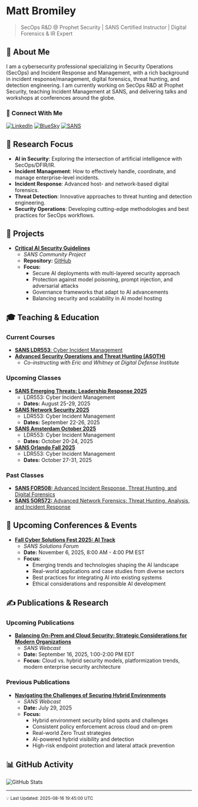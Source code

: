 # Matt Bromiley

> SecOps R&D @ Prophet Security | SANS Certified Instructor | Digital Forensics & IR Expert

## 👋 About Me

I am a cybersecurity professional specializing in Security Operations (SecOps) and Incident Response and Management, with a rich background in incident response/management, digital forensics, threat hunting, and detection engineering. I am currently working on SecOps R&D at Prophet Security, teaching Incident Management at SANS, and delivering talks and workshops at conferences around the globe.

### 🔗 Connect With Me
[![LinkedIn](https://img.shields.io/badge/LinkedIn-0077B5?style=for-the-badge&logo=linkedin&logoColor=white)](https://linkedin.com/in/bromiley)
[![BlueSky](https://img.shields.io/badge/BlueSky-0285FF?style=for-the-badge&logo=bluesky&logoColor=white)](https://bsky.app/profile/bromiley.io)
[![SANS](https://img.shields.io/badge/SANS_Profile-082054?style=for-the-badge&logo=data:image/png;base64,iVBORw0KGgoAAAANSUhEUgAAAA4AAAAOCAYAAAAfSC3RAAAABHNCSVQICAgIfAhkiAAAAAlwSFlzAAALEwAACxMBAJqcGAAAARFJREFUKJGVkjFLw1AUhb97X2IS0KFQihlKoUPBoXP/QKdu/QUR/QXiYhdx6qCDuDi5uSjFoT/AwUGKXQqClIZAY977HNIQgwh64HKHe+53OOdeJWJ+YW1yc7P9XIqof4zvHh6eme8Pz8S2QISZIhqt7F3eJ8BEVfndb+4WVqD9kHaEwBUC51G/SZI4Huu7xWqh37odtJQIgmAFQPL2+ml96mpO8pHxGABhRBAZAxCG4QoA7/tZ3UrHZ5dfHZ2c7uxub21ubG1UIpH09W3QePx8s729UwLIZjkAxlh830eazdsMgLUWEQEgDEOstTOxMQZrLdZarLX/AKy1OOdwzmGMQVVn4G+WxhiMMVhrMcZMx38AhEoqHca6YnsAAAAASUVORK5CYII=)](https://www.sans.org/profiles/matt-bromiley)

## 🔬 Research Focus

- **AI in Security**: Exploring the intersection of artificial intelligence with SecOps/DFIR/IR.
- **Incident Management**: How to effectively handle, coordinate, and manage enterprise-level incidents.
- **Incident Response**: Advanced host- and network-based digital forensics.
- **Threat Detection**: Innovative approaches to threat hunting and detection engineering.
- **Security Operations**: Developing cutting-edge methodologies and best practices for SecOps workflows.

## 🚀 Projects

- [**Critical AI Security Guidelines**](https://www.sans.org/mlp/critical-ai-security-guidelines)
  - *SANS Community Project*
  - **Repository:** [GitHub](https://github.com/sans-community/ai-guidelines)
  - **Focus:** 
    - Secure AI deployments with multi-layered security approach
    - Protection against model poisoning, prompt injection, and adversarial attacks
    - Governance frameworks that adapt to AI advancements
    - Balancing security and scalability in AI model hosting

## 🎓 Teaching & Education

### Current Courses
- [**SANS LDR553**: Cyber Incident Management](https://www.sans.org/cyber-security-courses/cyber-incident-management-training)
- [**Advanced Security Operations and Threat Hunting (ASOTH)**](https://digitaldefenseinstitute.com/#courses)
  - *Co-instructing with Eric and Whitney at Digital Defense Institute*

### Upcoming Classes
- [**SANS Emerging Threats: Leadership Response 2025**](https://www.sans.org/cyber-security-training-events/leadership-response-2025)
  - LDR553: Cyber Incident Management
  - **Dates:** August 25-29, 2025
- [**SANS Network Security 2025**](https://www.sans.org/cyber-security-training-events/network-security-2025)
  - LDR553: Cyber Incident Management
  - **Dates:** September 22-26, 2025
- [**SANS Amsterdam October 2025**](https://www.sans.org/cyber-security-training-events/amsterdam-october-2025)
  - LDR553: Cyber Incident Management
  - **Dates:** October 20-24, 2025
- [**SANS Orlando Fall 2025**](https://www.sans.org/cyber-security-training-events/orlando-fall-2025)
  - LDR553: Cyber Incident Management
  - **Dates:** October 27-31, 2025

### Past Classes
- [**SANS FOR508:** Advanced Incident Response, Threat Hunting, and Digital Forensics](https://www.sans.org/cyber-security-courses/advanced-incident-response-threat-hunting-training)
- [**SANS 5OR572:** Advanced Network Forensics: Threat Hunting, Analysis, and Incident Response](https://www.sans.org/cyber-security-courses/advanced-network-forensics-threat-hunting-incident-response)

## 🎤 Upcoming Conferences & Events

- [**Fall Cyber Solutions Fest 2025: AI Track**](https://www.sans.org/webcasts/fall-cyber-solutions-fest-2025-ai-track)
  - *SANS Solutions Forum*
  - **Date:** November 6, 2025, 8:00 AM - 4:00 PM EST
  - **Focus:**
    - Emerging trends and technologies shaping the AI landscape
    - Real-world applications and case studies from diverse sectors
    - Best practices for integrating AI into existing systems
    - Ethical considerations and responsible AI development

## ✍️ Publications & Research

### Upcoming Publications
- [**Balancing On-Prem and Cloud Security: Strategic Considerations for Modern Organizations**](https://www.sans.org/webcasts/balancing-on-prem-cloud-security-strategic-considerations)
  - *SANS Webcast*
  - **Date:** September 16, 2025, 1:00-2:00 PM EDT
  - **Focus:** Cloud vs. hybrid security models, platformization trends, modern enterprise security architecture

### Previous Publications
- [**Navigating the Challenges of Securing Hybrid Environments**](https://www.sans.org/webcasts/navigating-the-challenges-of-securing-hybrid-environments)
  - *SANS Webcast*
  - **Date:** July 29, 2025
  - **Focus:** 
    - Hybrid environment security blind spots and challenges
    - Consistent policy enforcement across cloud and on-prem
    - Real-world Zero Trust strategies
    - AI-powered hybrid visibility and detection
    - High-risk endpoint protection and lateral attack prevention

## 📊 GitHub Activity

![GitHub Stats](https://github-readme-stats.vercel.app/api?username=bromiley&show_icons=true&theme=dark&count_private=true)

---
<sub>💡 Last Updated: 2025-08-16 19:45:00 UTC</sub>